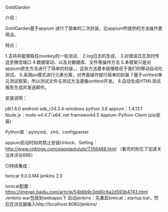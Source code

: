 GoldGarden

介绍：

GoldGarden基于appium 进行了简单的二次封装，比appium所提供的方法操作更简洁。

特点：

1.支持并能够胜任monkey的一些测试、
2.log日志的生成、
3.对错误日志及时传送至微信端口
4.数据驱动、以及对数据库、文件等操作方法
5.本框架只是对appium原生方法进行了简单的封装，，这些方法基本能够胜任于我们的移动自动化测试。
6.采用po模式进行元素分离，对界面操作就行简单的封装
7.基于unittest单元测试框架，所以测试文件与测试方法遵循unittest开发。
8.自动生成HTML测试报告生成并发送邮件。

安装说明：

jdk1.8.0
android-sdk_r24.3.4-windows
python 3.6
appium：1.4.13.1
Node.js：node-v4.4.7-x64
.net framework4.5
Appium-Python-Client (pip安装)

Python库：pymysql、xlrd、configparser


appium启动时如何禁止安装Unlock、Setting：http://www.cnblogs.com/xiaoxiaolulu/p/7356488.html  （看完的别忘了加波关注并评论666）


CI持续集成：

tomcat 9.0.0.M4
jenkins 2.0

tomcat配置：https://jingyan.baidu.com/article/54b6b9c0dd0c6a2d593b4743.html
Jenkins war包放到webapps下
启动jenkins：先重启tomcat：startup.bat，然后在浏览器输入http://localhost:8080/jenkins/
